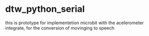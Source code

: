 # dtw_python_serial
this is prototype for implementetion  microbit with the acelerometer integrate, for the conversion of movinging to speech
